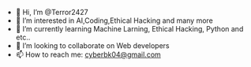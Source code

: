 - 👋 Hi, I’m @Terror2427
- 👀 I’m interested in AI,Coding,Ethical Hacking and many more
- 🌱 I’m currently learning Machine Larning, Ethical Hacking, Python and etc..
- 💞️ I’m looking to collaborate on Web developers
- 📫 How to reach me: cyberbk04@gmail.com

<!---
Terror2427/Terror2427 is a ✨ special ✨ repository because its `README.md` (this file) appears on your GitHub profile.
You can click the Preview link to take a look at your changes.
--->
